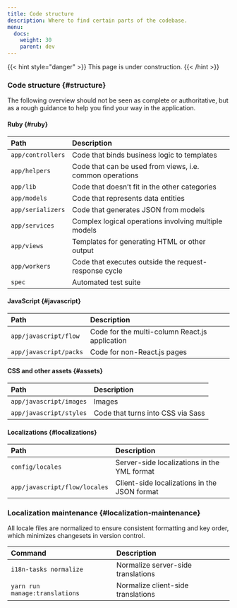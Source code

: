 ```yaml
---
title: Code structure
description: Where to find certain parts of the codebase.
menu:
  docs:
    weight: 30
    parent: dev
---
```


{{< hint style="danger" >}}
This page is under construction.
{{< /hint >}}

### Code structure {#structure}

The following overview should not be seen as complete or authoritative, but as a rough guidance to help you find your way in the application.

#### Ruby {#ruby}

| Path | Description |
| :--- | :--- |
| `app/controllers` | Code that binds business logic to templates |
| `app/helpers` | Code that can be used from views, i.e. common operations |
| `app/lib` | Code that doesn’t fit in the other categories |
| `app/models` | Code that represents data entities |
| `app/serializers` | Code that generates JSON from models |
| `app/services` | Complex logical operations involving multiple models |
| `app/views` | Templates for generating HTML or other output |
| `app/workers` | Code that executes outside the request-response cycle |
| `spec` | Automated test suite |

#### JavaScript {#javascript}

| Path | Description |
| :--- | :--- |
| `app/javascript/flow` | Code for the multi-column React.js application |
| `app/javascript/packs` | Code for non-React.js pages |

#### CSS and other assets {#assets}

| Path | Description |
| :--- | :--- |
| `app/javascript/images` | Images |
| `app/javascript/styles` | Code that turns into CSS via Sass |

#### Localizations {#localizations}

| Path | Description |
| :--- | :--- |
| `config/locales` | Server-side localizations in the YML format |
| `app/javascript/flow/locales` | Client-side localizations in the JSON format |

### Localization maintenance {#localization-maintenance}

All locale files are normalized to ensure consistent formatting and key order, which minimizes changesets in version control.

| Command | Description |
| :--- | :--- |
| `i18n-tasks normalize` | Normalize server-side translations |
| `yarn run manage:translations` | Normalize client-side translations |

